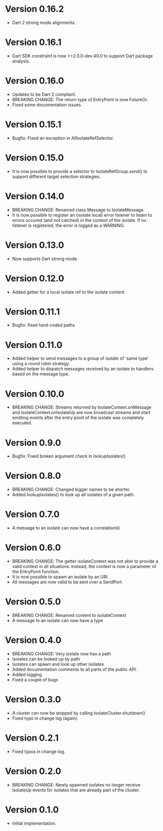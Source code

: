 # Version 0.16.2

- Dart 2 strong mode alignments.


# Version 0.16.1

- Dart SDK constraint is now >=2.0.0-dev.40.0 to support Dart package analysis.

# Version 0.16.0

- Updates to be Dart 2 compliant.
- BREAKING CHANGE: The return type of EntryPoint is now FutureOr<void>.
- Fixed some documentation issues.

# Version 0.15.1

- Bugfix: Fixed an exception in AllIsolateRefSelector.

# Version 0.15.0

- It is now possible to provide a selector to IsolateRefGroup.send() to support different target selection strategies.

# Version 0.14.0

- BREAKING CHANGE: Renamed class Message to IsolateMessage.
- It is now possible to register an (isolate local) error listener to listen to errors occured (and not catched) in the context of the isolate. If no listener is registered, the error is logged as a WARNING.

# Version 0.13.0

- Now supports Dart strong mode. 

# Version 0.12.0

- Added getter for a local isolate ref to the isolate content. 

# Version 0.11.1

- Bugfix: fixed hard-coded paths

# Version 0.11.0

- Added helper to send messages to a group of isolate of 'same type' using a round robin strategy.
- Added helper to dispatch messages received by an isolate to handlers based on the message type.

# Version 0.10.0

- BREAKING CHANGE: Streams returned by IsolateContext.onMessage and IsolateContext.onIsolateUp are now broadcast streams and start emitting events after the entry point of the isolate was completely executed.

# Version 0.9.0

- Bugfix: Fixed broken argument check in lookupIsolates()

# Version 0.8.0

- BREAKING CHANGE: Changed logger names to be shorter.
- Added lookupIsolates() to look up all isolates of a given path.

# Version 0.7.0

- A message to an isolate can now have a correlationId. 

# Version 0.6.0

- BREAKING CHANGE: The getter isolateContext was not able to provide a valid context in all situations. Instead, the context is now a parameter of the EntryPoint function. 
- It is now possible to spawn an isolate by an URI.
- All messages are now valid to be sent over a SendPort.

# Version 0.5.0

- BREAKING CHANGE: Renamed content to isolateContext
- A message to an isolate can now have a type

# Version 0.4.0

- BREAKING CHANGE: Very isolate now has a path
- Isolates can be looked up by path
- Isolates can spawn and look up other isolates
- Added documentation comments to all parts of the public API.
- Added logging
- Fixed a couple of bugs

# Version 0.3.0

- A cluster can now be stopped by calling IsolateCluster.shutdown()
- Fixed typo in change log (again).

# Version 0.2.1

- Fixed typos in change log.

# Version 0.2.0

- BREAKING CHANGE: Newly spawned isolates no longer receive IsolateUp events for isolates that are already part of the cluster.

# Version 0.1.0

- Initial implementation.
